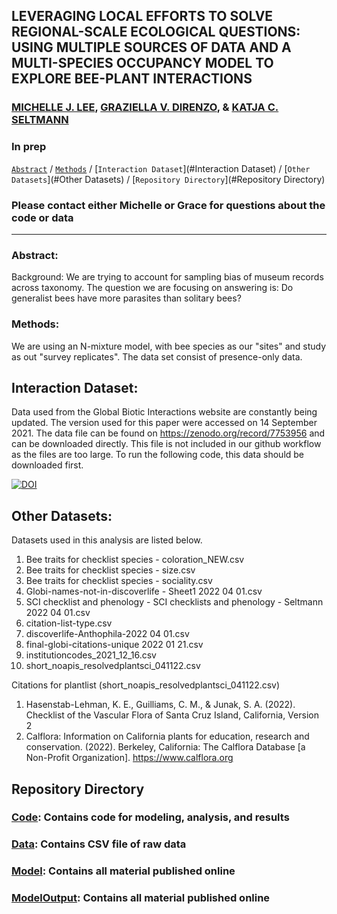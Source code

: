 ## LEVERAGING LOCAL EFFORTS TO SOLVE REGIONAL-SCALE ECOLOGICAL QUESTIONS: USING MULTIPLE SOURCES OF DATA AND A MULTI-SPECIES OCCUPANCY MODEL TO EXPLORE BEE-PLANT INTERACTIONS

### [MICHELLE J. LEE](https://michelleleelifesci.weebly.com/), [GRAZIELLA V. DIRENZO](https://grazielladirenzo.weebly.com), & [KATJA C. SELTMANN](https://orcid.org/0000-0001-5354-6048)

### In prep

[```Abstract```](#Abstract) / [```Methods```](#Methods) / [```Interaction Dataset```](#Interaction Dataset) / [```Other Datasets```](#Other Datasets) /  [```Repository Directory```](#Repository Directory)

### Please contact either Michelle or Grace for questions about the code or data
__________________________________________________________________________________________________________________________________________

### Abstract: 
Background: We are trying to account for sampling bias of museum records across taxonomy. The question we are focusing on answering is: Do generalist bees have more parasites than solitary bees?

### Methods: 
We are using an N-mixture model, with bee species as our "sites" and study as out "survey replicates". The data set consist of presence-only data.

## Interaction Dataset: 
Data used from the Global Biotic Interactions website are constantly being updated. The version used for this paper were accessed on 14 September 2021. The data file can be found on https://zenodo.org/record/7753956 and can be downloaded directly. This file is not included in our github workflow as the files are too large. To run the following code, this data should be downloaded first.

[![DOI](https://zenodo.org/badge/DOI/10.5281/zenodo.7753956.svg)](https://doi.org/10.5281/zenodo.7753956)


## Other Datasets: 
Datasets used in this analysis are listed below.

1. Bee traits for checklist species - coloration_NEW.csv
2. Bee traits for checklist species - size.csv
3. Bee traits for checklist species - sociality.csv
4. Globi-names-not-in-discoverlife - Sheet1 2022 04 01.csv
5. SCI checklist and phenology - SCI checklists and phenology - Seltmann 2022 04 01.csv
6. citation-list-type.csv
7. discoverlife-Anthophila-2022 04 01.csv
8. final-globi-citations-unique 2022 01 21.csv
9. institutioncodes_2021_12_16.csv
10. short_noapis_resolvedplantsci_041122.csv

Citations for plantlist (short_noapis_resolvedplantsci_041122.csv)
1. Hasenstab-Lehman, K. E., Guilliams, C. M., & Junak, S. A. (2022). Checklist of the Vascular Flora of Santa Cruz Island, California, Version 2
2. Calflora: Information on California plants for education, research and conservation. (2022). Berkeley, California: The Calflora Database [a Non-Profit Organization]. https://www.calflora.org

## Repository Directory
### [Code](https://github.com/lee-michellej/globi_tritrophic_networks/tree/master/Code): Contains code for modeling, analysis, and results
### [Data](https://github.com/lee-michellej/globi_tritrophic_networks/tree/master/Data): Contains CSV file of raw data
### [Model](https://github.com/lee-michellej/globi_tritrophic_networks/tree/master/Model): Contains all material published online
### [ModelOutput](https://github.com/lee-michellej/globi_tritrophic_networks/tree/master/ModelOutput): Contains all material published online
